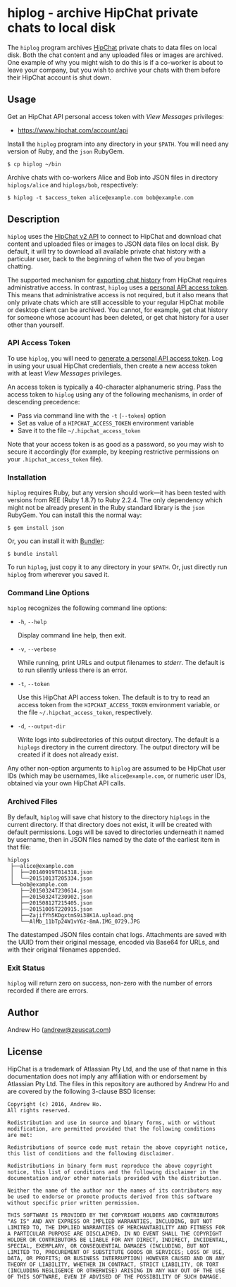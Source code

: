 hiplog - archive HipChat private chats to local disk
====================================================

The `hiplog` program archives [HipChat](https://www.hipchat.com/)
private chats to data files on local disk. Both the chat content and any
uploaded files or images are archived. One example of why you might wish
to do this is if a co-worker is about to leave your company, but you
wish to archive your chats with them before their HipChat account is
shut down.

Usage
-----

Get an HipChat API personal access token with *View Messages* privileges:

* https://www.hipchat.com/account/api

Install the `hiplog` program into any directory in your `$PATH`. You
will need any version of Ruby, and the `json` RubyGem.

    $ cp hiplog ~/bin

Archive chats with co-workers Alice and Bob into JSON files in directory
`hiplogs/alice` and `hiplogs/bob`, respectively:

    $ hiplog -t $access_token alice@example.com bob@example.com

Description
-----------

`hiplog` uses the [HipChat v2 API](https://www.hipchat.com/docs/apiv2/)
to connect to HipChat and download chat content and uploaded files or
images to JSON data files on local disk. By default, it will try to
download all available private chat history with a particular user,
back to the beginning of when the two of you began chatting.

The supported mechanism for
[exporting chat history](https://confluence.atlassian.com/display/HIPCHATKB/Exporting+chat+history)
from HipChat requires administrative access. In contrast, `hiplog` uses a
[personal API access token](https://www.hipchat.com/account/api).
This means that administrative access is not required, but it also means
that only private chats which are still accessible to your regular
HipChat mobile or desktop client can be archived. You cannot, for
example, get chat history for someone whose account has been deleted,
or get chat history for a user other than yourself.

### API Access Token

To use `hiplog`, you will need to
[generate a personal API access token](https://www.hipchat.com/account/api).
Log in using your usual HipChat credentials, then create a new access
token with at least *View Messages* privileges.

An access token is typically a 40-character alphanumeric string. Pass
the access token to `hiplog` using any of the following mechanisms, in
order of descending precedence:

* Pass via command line with the `-t` (`--token`) option
* Set as value of a `HIPCHAT_ACCESS_TOKEN` environment variable
* Save it to the file `~/.hipchat_access_token`

Note that your access token is as good as a password, so you may wish to
secure it accordingly (for example, by keeping restrictive permissions
on your `.hipchat_access_token` file).

### Installation

`hiplog` requires Ruby, but any version should work—it has been tested
with versions from REE (Ruby 1.8.7) to Ruby 2.2.4. The only dependency
which might not be already present in the Ruby standard library is the
`json` RubyGem. You can install this the normal way:

    $ gem install json

Or, you can install it with [Bundler](http://bundler.io/):

    $ bundle install

To run `hiplog`, just copy it to any directory in your `$PATH`. Or, just
directly run `hiplog` from wherever you saved it.

### Command Line Options

`hiplog` recognizes the following command line options:

* `-h`, `--help`

  Display command line help, then exit.

* `-v`, `--verbose`

  While running, print URLs and output filenames to *stderr*.
  The default is to run silently unless there is an error.

* `-t`, `--token`

  Use this HipChat API access token. The default is to try to read
  an access token from the `HIPCHAT_ACCESS_TOKEN` environment variable,
  or the file `~/.hipchat_access_token`, respectively.

* `-d`, `--output-dir`

  Write logs into subdirectories of this output directory.
  The default is a `hiplogs` directory in the current directory.
  The output directory will be created if it does not already exist.

Any other non-option arguments to `hiplog` are assumed to be HipChat
user IDs (which may be usernames, like `alice@example.com`, or numeric
user IDs, obtained via your own HipChat API calls.

### Archived Files

By default, `hiplog` will save chat history to the directory `hiplogs`
in the current directory. If that directory does not exist, it will be
created with default permissions. Logs will be saved to directories
underneath it named by username, then in JSON files named by the date
of the earliest item in that file:

    hiplogs
     ├──alice@example.com
     │  ├──20140919T014318.json
     │  └──20151013T205334.json
     └──bob@example.com
        ├──20150324T230614.json
        ├──20150324T230902.json
        ├──20150812T215405.json
        ├──20151005T220915.json
        ├──ZajifYh5KDgxtmS9i38K1A.upload.png
        └──AlMb_11bTp24W1vY6z-8mA.IMG_0729.JPG

The datestamped JSON files contain chat logs. Attachments are saved with
the UUID from their original message, encoded via Base64 for URLs, and
with their original filenames appended.

### Exit Status

`hiplog` will return zero on success, non-zero with the number of errors
recorded if there are errors.

Author
------

Andrew Ho (<andrew@zeuscat.com>)

License
-------

HipChat is a trademark of Atlassian Pty Ltd, and the use of that name in
this documentation does not imply any affiliation with or endorsement by
Atlassian Pty Ltd. The files in this repository are authored by Andrew
Ho and are covered by the following 3-clause BSD license:

    Copyright (c) 2016, Andrew Ho.
    All rights reserved.

    Redistribution and use in source and binary forms, with or without
    modification, are permitted provided that the following conditions
    are met:

    Redistributions of source code must retain the above copyright notice,
    this list of conditions and the following disclaimer.

    Redistributions in binary form must reproduce the above copyright
    notice, this list of conditions and the following disclaimer in the
    documentation and/or other materials provided with the distribution.

    Neither the name of the author nor the names of its contributors may
    be used to endorse or promote products derived from this software
    without specific prior written permission.

    THIS SOFTWARE IS PROVIDED BY THE COPYRIGHT HOLDERS AND CONTRIBUTORS
    "AS IS" AND ANY EXPRESS OR IMPLIED WARRANTIES, INCLUDING, BUT NOT
    LIMITED TO, THE IMPLIED WARRANTIES OF MERCHANTABILITY AND FITNESS FOR
    A PARTICULAR PURPOSE ARE DISCLAIMED. IN NO EVENT SHALL THE COPYRIGHT
    HOLDER OR CONTRIBUTORS BE LIABLE FOR ANY DIRECT, INDIRECT, INCIDENTAL,
    SPECIAL, EXEMPLARY, OR CONSEQUENTIAL DAMAGES (INCLUDING, BUT NOT
    LIMITED TO, PROCUREMENT OF SUBSTITUTE GOODS OR SERVICES; LOSS OF USE,
    DATA, OR PROFITS; OR BUSINESS INTERRUPTION) HOWEVER CAUSED AND ON ANY
    THEORY OF LIABILITY, WHETHER IN CONTRACT, STRICT LIABILITY, OR TORT
    (INCLUDING NEGLIGENCE OR OTHERWISE) ARISING IN ANY WAY OUT OF THE USE
    OF THIS SOFTWARE, EVEN IF ADVISED OF THE POSSIBILITY OF SUCH DAMAGE.
